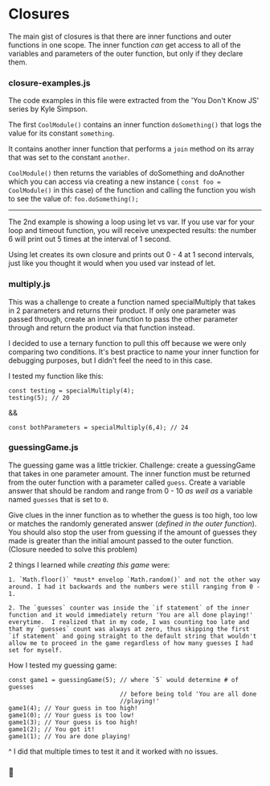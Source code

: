 # Closures

The main gist of closures is that there are inner functions and outer functions in one scope.  The inner function *can* get access to all of the variables and parameters of the outer function, but only if they declare them.

### closure-examples.js
The code examples in this file were extracted from the 'You Don't Know JS' series by Kyle Simpson.

The first `CoolModule()` contains an inner function `doSomething()` that logs the value for its constant `something`. 

It contains another inner function that performs a `join` method on its array that was set to the constant `another`.

`CoolModule()` then returns the variables of doSomething and doAnother which you can access via creating a new instance ( `const foo = CoolModule()` in this case) of the function and calling the function you wish to see the value of: ```foo.doSomething();```

******

The 2nd example is showing a loop using let vs var.  If you use var for your loop and timeout function, you will receive unexpected results: the number 6 will print out 5 times at the interval of 1 second.

Using let creates its own closure and prints out 0 - 4 at 1 second intervals, just like you thought it would when you used var instead of let.

### multiply.js
This was a challenge to create a function named specialMultiply that takes in 2 parameters and returns their product. If only one parameter was passed through, create an inner function to pass the other parameter through and return the product via that function instead. 

I decided to use a ternary function to pull this off because we were only comparing two conditions. It's best practice to name your inner function for debugging purposes, but I didn't feel the need to in this case.

I tested my function like this:
```
const testing = specialMultiply(4);
testing(5); // 20
```
&&
```
const bothParameters = specialMultiply(6,4); // 24
```

### guessingGame.js
The guessing game was a little trickier. Challenge: create a guessingGame that takes in one parameter amount. The inner function must be returned from the outer function with a parameter called `guess`.  Create a variable answer that should be random and range from 0 - 10 *as well as* a variable named `guesses` that is set to `0`.

Give clues in the inner function as to whether the guess is too high, too low or matches the randomly generated answer (*defined in the outer function*). You should also stop the user from guessing if the amount of guesses they made is greater than the initial amount passed to the outer function. (Closure needed to solve this problem)

2 things I learned while *creating this game* were:
    
    1. `Math.floor()` *must* envelop `Math.random()` and not the other way around. I had it backwards and the numbers were still ranging from 0 - 1.
    
    2. The `guesses` counter was inside the `if statement` of the inner function and it would immediately return 'You are all done playing!' everytime.  I realized that in my code, I was counting too late and that my `guesses` count was always at zero, thus skipping the first `if statement` and going straight to the default string that wouldn't allow me to proceed in the game regardless of how many guesses I had set for myself.

How I tested my guessing game: 
```
const game1 = guessingGame(5); // where `5` would determine # of guesses
                               // before being told 'You are all done 
                               //playing!' 
game1(4); // Your guess in too high!
game1(0); // Your guess is too low!
game1(3); // Your guess is too high!
game1(2); // You got it!
game1(1); // You are done playing!
```

^ I did that multiple times to test it and it worked with no issues. 

### 🖖



